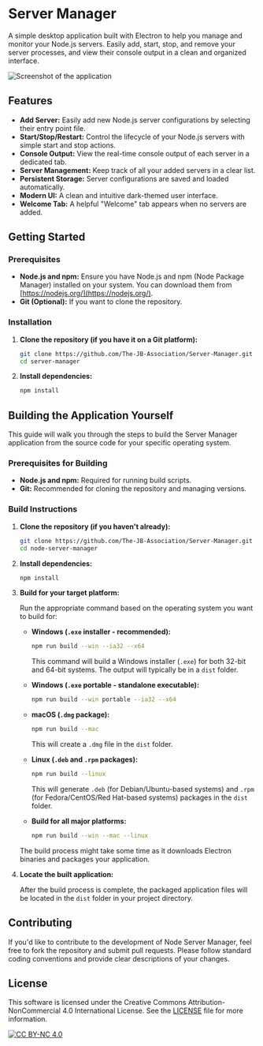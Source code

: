 # Server Manager

A simple desktop application built with Electron to help you manage and monitor your Node.js servers. Easily add, start, stop, and remove your server processes, and view their console output in a clean and organized interface.

![Screenshot of the application](https://cdn.nest.rip/uploads/d0769292-4bf9-4083-ae81-1ae10a06ce2d.png)

## Features

* **Add Server:** Easily add new Node.js server configurations by selecting their entry point file.
* **Start/Stop/Restart:** Control the lifecycle of your Node.js servers with simple start and stop actions.
* **Console Output:** View the real-time console output of each server in a dedicated tab.
* **Server Management:** Keep track of all your added servers in a clear list.
* **Persistent Storage:** Server configurations are saved and loaded automatically.
* **Modern UI:** A clean and intuitive dark-themed user interface.
* **Welcome Tab:** A helpful "Welcome" tab appears when no servers are added.

## Getting Started

### Prerequisites

* **Node.js and npm:** Ensure you have Node.js and npm (Node Package Manager) installed on your system. You can download them from [https://nodejs.org/](https://nodejs.org/).
* **Git (Optional):** If you want to clone the repository.

### Installation

1.  **Clone the repository (if you have it on a Git platform):**

    ```bash
    git clone https://github.com/The-JB-Association/Server-Manager.git
    cd server-manager
    ```

2.  **Install dependencies:**

    ```bash
    npm install
    ```

## Building the Application Yourself

This guide will walk you through the steps to build the Server Manager application from the source code for your specific operating system.

### Prerequisites for Building

* **Node.js and npm:** Required for running build scripts.
* **Git:** Recommended for cloning the repository and managing versions.

### Build Instructions

1.  **Clone the repository (if you haven't already):**

    ```bash
    git clone https://github.com/The-JB-Association/Server-Manager.git
    cd node-server-manager
    ```

2.  **Install dependencies:**

    ```bash
    npm install
    ```

3.  **Build for your target platform:**

    Run the appropriate command based on the operating system you want to build for:

    * **Windows (`.exe` installer - recommended):**

        ```bash
        npm run build --win --ia32 --x64
        ```

        This command will build a Windows installer (`.exe`) for both 32-bit and 64-bit systems. The output will typically be in a `dist` folder.

    * **Windows (`.exe` portable - standalone executable):**

        ```bash
        npm run build --win portable --ia32 --x64
        ```

    * **macOS (`.dmg` package):**

        ```bash
        npm run build --mac
        ```

        This will create a `.dmg` file in the `dist` folder.

    * **Linux (`.deb` and `.rpm` packages):**

        ```bash
        npm run build --linux
        ```

        This will generate `.deb` (for Debian/Ubuntu-based systems) and `.rpm` (for Fedora/CentOS/Red Hat-based systems) packages in the `dist` folder.

    * **Build for all major platforms:**

        ```bash
        npm run build --win --mac --linux
        ```

    The build process might take some time as it downloads Electron binaries and packages your application.

4.  **Locate the built application:**

    After the build process is complete, the packaged application files will be located in the `dist` folder in your project directory.

## Contributing

If you'd like to contribute to the development of Node Server Manager, feel free to fork the repository and submit pull requests. Please follow standard coding conventions and provide clear descriptions of your changes.

## License

This software is licensed under the Creative Commons Attribution-NonCommercial 4.0 International License. See the [LICENSE](LICENSE) file for more information.

[![CC BY-NC 4.0](https://licensebuttons.net/l/by-nc/4.0/88x31.png)](https://creativecommons.org/licenses/by-nc/4.0/)
